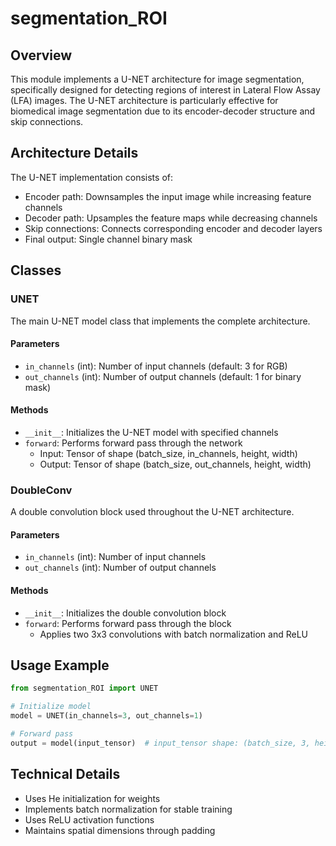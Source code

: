 # segmentation_ROI

## Overview
This module implements a U-NET architecture for image segmentation, specifically designed for detecting regions of interest in Lateral Flow Assay (LFA) images. The U-NET architecture is particularly effective for biomedical image segmentation due to its encoder-decoder structure and skip connections.

## Architecture Details
The U-NET implementation consists of:
- Encoder path: Downsamples the input image while increasing feature channels
- Decoder path: Upsamples the feature maps while decreasing channels
- Skip connections: Connects corresponding encoder and decoder layers
- Final output: Single channel binary mask

## Classes

### UNET
The main U-NET model class that implements the complete architecture.

#### Parameters
- `in_channels` (int): Number of input channels (default: 3 for RGB)
- `out_channels` (int): Number of output channels (default: 1 for binary mask)

#### Methods
- `__init__`: Initializes the U-NET model with specified channels
- `forward`: Performs forward pass through the network
  - Input: Tensor of shape (batch_size, in_channels, height, width)
  - Output: Tensor of shape (batch_size, out_channels, height, width)

### DoubleConv
A double convolution block used throughout the U-NET architecture.

#### Parameters
- `in_channels` (int): Number of input channels
- `out_channels` (int): Number of output channels

#### Methods
- `__init__`: Initializes the double convolution block
- `forward`: Performs forward pass through the block
  - Applies two 3x3 convolutions with batch normalization and ReLU

## Usage Example
```python
from segmentation_ROI import UNET

# Initialize model
model = UNET(in_channels=3, out_channels=1)

# Forward pass
output = model(input_tensor)  # input_tensor shape: (batch_size, 3, height, width)
```

## Technical Details
- Uses He initialization for weights
- Implements batch normalization for stable training
- Uses ReLU activation functions
- Maintains spatial dimensions through padding